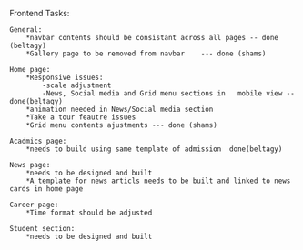 Frontend Tasks:
	
	General:
		*navbar contents should be consistant across all pages -- done (beltagy)
		*Gallery page to be removed from navbar    --- done (shams)

	Home page:
		*Responsive issues:
			-scale adjustment
			-News, Social media and Grid menu sections in 	mobile view --done(beltagy)
		*animation needed in News/Social media section
		*Take a tour feautre issues
		*Grid menu contents ajustments --- done (shams)

	Acadmics page:
		*needs to build using same template of admission  done(beltagy)

	News page:
		*needs to be designed and built
		*A template for news articls needs to be built and linked to news cards in home page

	Career page:
		*Time format should be adjusted

	Student section:
		*needs to be designed and built
